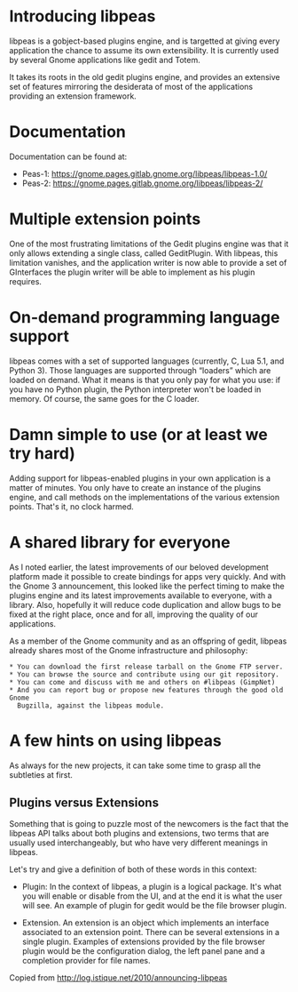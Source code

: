 # Introducing libpeas

libpeas is a gobject-based plugins engine, and is targetted at giving every
application the chance to assume its own extensibility. It is currently used by
several Gnome applications like gedit and Totem.

It takes its roots in the old gedit plugins engine, and provides an extensive set
of features mirroring the desiderata of most of the applications providing an
extension framework.

# Documentation

Documentation can be found at:

 * Peas-1: https://gnome.pages.gitlab.gnome.org/libpeas/libpeas-1.0/
 * Peas-2: https://gnome.pages.gitlab.gnome.org/libpeas/libpeas-2/

# Multiple extension points

One of the most frustrating limitations of the Gedit plugins engine was that it
only allows extending a single class, called GeditPlugin. With libpeas, this
limitation vanishes, and the application writer is now able to provide a set of
GInterfaces the plugin writer will be able to implement as his plugin requires.

# On-demand programming language support

libpeas comes with a set of supported languages (currently, C, Lua 5.1,
and Python 3). Those languages are supported through “loaders” which
are loaded on demand. What it means is that you only pay for what you use: if
you have no Python plugin, the Python interpreter won't be loaded in memory.
Of course, the same goes for the C loader.

# Damn simple to use (or at least we try hard)

Adding support for libpeas-enabled plugins in your own application is a matter
of minutes. You only have to create an instance of the plugins engine, and
call methods on the implementations of the various extension points. That's it,
no clock harmed.

# A shared library for everyone

As I noted earlier, the latest improvements of our beloved development platform
made it possible to create bindings for apps very quickly. And with the Gnome 3
announcement, this looked like the perfect timing to make the plugins engine
and its latest improvements available to everyone, with a library. Also,
hopefully it will reduce code duplication and allow bugs to be fixed at the
right place, once and for all, improving the quality of our applications.

As a member of the Gnome community and as an offspring of gedit, libpeas already
shares most of the Gnome infrastructure and philosophy:

    * You can download the first release tarball on the Gnome FTP server.
    * You can browse the source and contribute using our git repository.
    * You can come and discuss with me and others on #libpeas (GimpNet)
    * And you can report bug or propose new features through the good old Gnome
      Bugzilla, against the libpeas module.

# A few hints on using libpeas

As always for the new projects, it can take some time to grasp all the
subtleties at first.

## Plugins versus Extensions

Something that is going to puzzle most of the newcomers is the fact that the
libpeas API talks about both plugins and extensions, two terms that are usually
used interchangeably, but who have very different meanings in libpeas.

Let's try and give a definition of both of these words in this context:

 * Plugin: In the context of libpeas, a plugin is a logical package. It's what
   you will enable or disable from the UI, and at the end it is what the user
   will see. An example of plugin for gedit would be the file browser plugin.

 * Extension. An extension is an object which implements an interface
   associated to an extension point. There can be several extensions in a single
   plugin. Examples of extensions provided by the file browser plugin would be
   the configuration dialog, the left panel pane and a completion provider for
   file names.

Copied from http://log.istique.net/2010/announcing-libpeas
